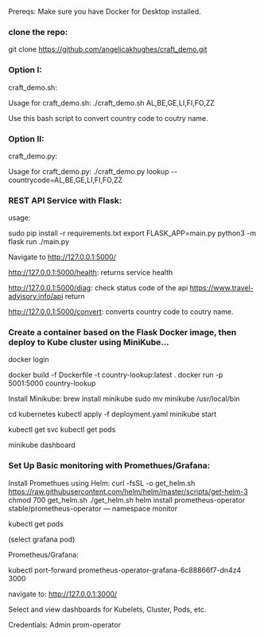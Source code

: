 Prereqs: Make sure you have Docker for Desktop installed.

### clone the repo:

git clone https://github.com/angelicakhughes/craft_demo.git

### Option I:

craft_demo.sh:

Usage for craft_demo.sh: 
./craft_demo.sh AL,BE,GE,LI,FI,FO,ZZ

Use this bash script to convert country code to coutry name.


### Option II:

craft_demo.py:

Usage for craft_demo.py: 
./craft_demo.py lookup --countrycode=AL,BE,GE,LI,FI,FO,ZZ

### REST API Service with Flask:

usage:

sudo pip install -r requirements.txt
export FLASK_APP=main.py
python3 -m flask run
./main.py


Navigate to http://127.0.0.1:5000/

http://127.0.0.1:5000/health: returns service health

http://127.0.0.1:5000/diag: check status code of the api https://www.travel-advisory.info/api return 

http://127.0.0.1:5000/convert: converts country code to coutry name.


### Create a container based on the Flask Docker image, then deploy to Kube cluster using MiniKube...

docker login

docker build -f Dockerfile -t country-lookup:latest .
docker run -p 5001:5000 country-lookup 

Install Minikube:
brew install minikube
sudo mv minikube /usr/local/bin

cd kubernetes
kubectl apply -f deployment.yaml 
minikube start

kubectl get svc
kubectl get pods

minikube dashboard

### Set Up Basic monitoring with Promethues/Grafana:

Install Promethues using Helm:
curl -fsSL -o get_helm.sh https://raw.githubusercontent.com/helm/helm/master/scripts/get-helm-3 chmod 700 get_helm.sh ./get_helm.sh
helm install prometheus-operator stable/prometheus-operator — namespace monitor

kubectl get pods

(select grafana pod)

Prometheus/Grafana:

kubectl port-forward prometheus-operator-grafana-6c88866f7-dn4z4 3000

navigate to: http://127.0.0.1:3000/

Select and view dashboards for Kubelets, Cluster, Pods, etc.

Credentials:
Admin
prom-operator
